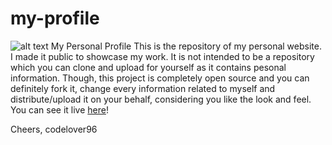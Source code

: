 # my-profile
![alt text](https://user-images.githubusercontent.com/12110485/69576114-56aec880-0fd4-11ea-8e6b-581e88c0b47d.PNG)
My Personal Profile
This is the repository of my personal website. I made it public to showcase my work.
It is not intended to be a repository which you can clone and upload for yourself as it contains 
pesonal information. Though, this project is completely open source and you can definitely fork it,
change every information related to myself and distribute/upload it on your behalf, considering
you like the look and feel. You can see it live [here](https://costaspatsarask.tk)!

Cheers,
codelover96
